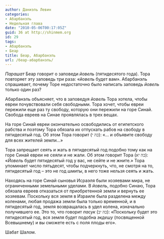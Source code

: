 ```yaml
---
author: Даниэль Левин
categories:
- Абарбанэль
- Недельная глава
date: "2010-05-06T00:17:05Z"
guid: 36 at http://shinmem.org
id: 29
tags:
- Абарбанэль
- Беар
title: Беар, Абарбанэль
url: /беар-абарбанэль/
---
```

<!--more-->

_Парашат_ Беар говорит о заповеди _йовель_ (пятидесятого года). Тора повторяет эту заповедь три раза: «_йовель_ будет вам». Абарбанэль спрашивает, почему Торе недостаточно было написать заповедь _йовель_ только один раз?

Абарбанэль объясняет, что в заповедуя _йовель_ Тора хотела, чтобы евреи почувствовали себя свободными. Тора хочет, чтобы евреи пережили еще раз ту свободу, которую они пережили на горе Синай. Свобода евреев на Синае проявлялась в трех вещах.

На горе Синай евреи окончательно освободились от египетского рабства и поэтому Тора обязала их отпускать рабов на свободу в пятидесятый год. Об этом Тора говорит (<span style="FONT-FAMILY: Tahoma">כה י</span>): «&#8230; и объявите свободу для всех жителей земли&#8230;»

Тора запрещает сеять и жать в пятидесятый год подобно тому как на горе Синай евреи не сеяли и не жали. Об этом говорит Тора (<span style="FONT-FAMILY: Tahoma">כה יא</span>): «_Йовель_ будет пятидесятый год у вас, не сейте и не жните.» Тора упоминает число пятьдесят, чтобы подчеркнуть, что, не смотря на то, пятидесятый год &#8211; это не год _шмиты_, в него тоже нельзя сеять и жать.

Находясь на горе Синай сыновья Исраэля были хозяевами мира, не ограниченными земельными уделами. В _йовель_<span style="FONT-STYLE: normal">, подобно Синаю,</span> Тора обязала евреев отказаться от приобретенной земли и вернуть ее хозяевам. Поскольку вся земля в Израиле была разделена между коленами, любая продажа земли была только временной, и в пятидесятый год, земля возвращалась в удел колена, изначально получившего ее. Это то, что говорит _пасук_ <span>(</span><span style="FONT-FAMILY: Tahoma">כה יב</span><span>):</span> «Поскольку будет это пятидесятый год, вся земля будет подобна _экдешу_ (посвященной Всевышнему) и вы сможете есть с поля плоды его».

Шабат Шалом.